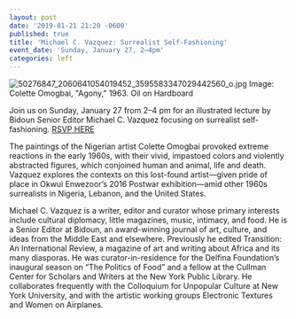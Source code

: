 ```yaml
---
layout: post
date: '2019-01-21 21:20 -0600'
published: true
title: 'Michael C. Vazquez: Surrealist Self-Fashioning'
event_date: 'Sunday, January 27, 2–4pm'
categories: left
---
```

![50276847_2060641054019452_3595583347029442560_o.jpg]({{site.baseurl}}/assets/img/50276847_2060641054019452_3595583347029442560_o.jpg)
Image: Colette Omogbai, "Agony," 1963. Oil on Hardboard

Join us on Sunday, January 27 from 2–4 pm for an illustrated lecture by Bidoun Senior Editor Michael C. Vazquez focusing on surrealist self-fashioning. [RSVP HERE](https://www.facebook.com/events/1839609066167763/)

The paintings of the Nigerian artist Colette Omogbai provoked extreme reactions in the early 1960s, with their vivid, impastoed colors and violently abstracted figures, which conjoined human and animal, life and death. Vazquez explores the contexts on this lost-found artist—given pride of place in Okwui Enwezoor’s 2016 Postwar exhibition—amid other 1960s surrealists in Nigeria, Lebanon, and the United States.

Michael C. Vazquez is a writer, editor and curator whose primary interests include cultural diplomacy, little magazines, music, intimacy, and food. He is a Senior Editor at Bidoun, an award-winning journal of art, culture, and ideas from the Middle East and elsewhere. Previously he edited Transition: An International Review, a magazine of art and writing about Africa and its many diasporas. He was curator-in-residence for the Delfina Foundation’s inaugural season on “The Politics of Food” and a fellow at the Cullman Center for Scholars and Writers at the New York Public Library. He collaborates frequently with the Colloquium for Unpopular Culture at New York University, and with the artistic working groups Electronic Textures and Women on Airplanes.
